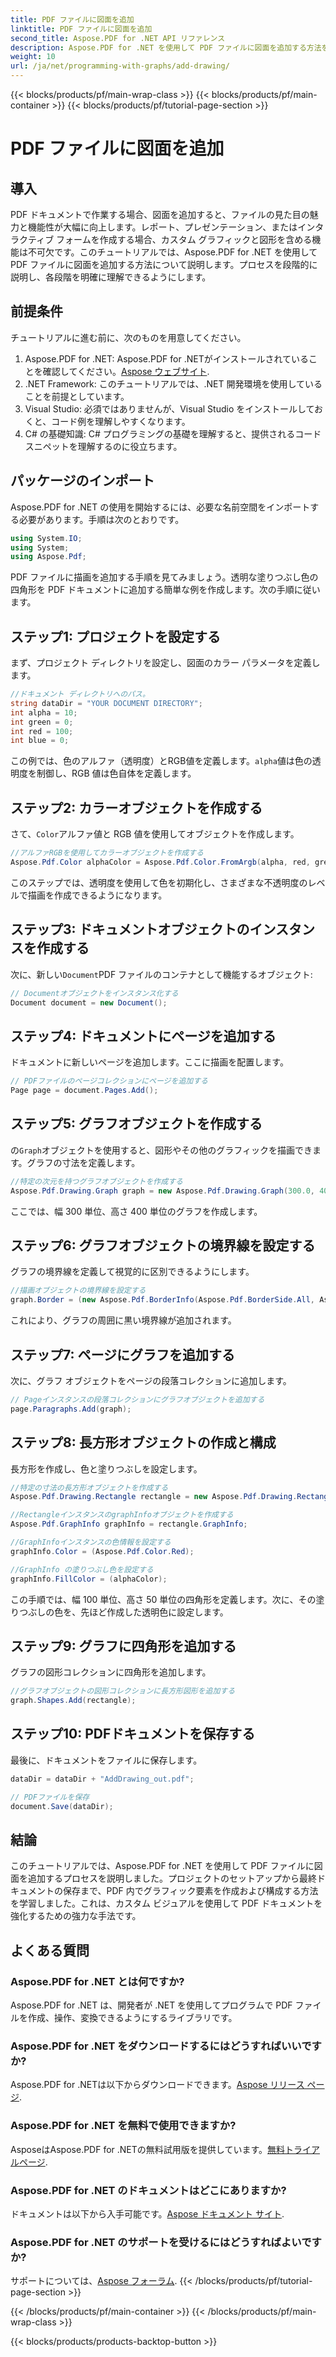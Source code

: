 ```yaml
---
title: PDF ファイルに図面を追加
linktitle: PDF ファイルに図面を追加
second_title: Aspose.PDF for .NET API リファレンス
description: Aspose.PDF for .NET を使用して PDF ファイルに図面を追加する方法を学びます。このステップ バイ ステップ ガイドでは、色の設定、図形の追加、PDF の保存について説明します。
weight: 10
url: /ja/net/programming-with-graphs/add-drawing/
---
```


{{< blocks/products/pf/main-wrap-class >}}
{{< blocks/products/pf/main-container >}}
{{< blocks/products/pf/tutorial-page-section >}}

# PDF ファイルに図面を追加

## 導入

PDF ドキュメントで作業する場合、図面を追加すると、ファイルの見た目の魅力と機能性が大幅に向上します。レポート、プレゼンテーション、またはインタラクティブ フォームを作成する場合、カスタム グラフィックと図形を含める機能は不可欠です。このチュートリアルでは、Aspose.PDF for .NET を使用して PDF ファイルに図面を追加する方法について説明します。プロセスを段階的に説明し、各段階を明確に理解できるようにします。

## 前提条件

チュートリアルに進む前に、次のものを用意してください。

1.  Aspose.PDF for .NET: Aspose.PDF for .NETがインストールされていることを確認してください。[Aspose ウェブサイト](https://releases.aspose.com/pdf/net/).
2. .NET Framework: このチュートリアルでは、.NET 開発環境を使用していることを前提としています。
3. Visual Studio: 必須ではありませんが、Visual Studio をインストールしておくと、コード例を理解しやすくなります。
4. C# の基礎知識: C# プログラミングの基礎を理解すると、提供されるコード スニペットを理解するのに役立ちます。

## パッケージのインポート

Aspose.PDF for .NET の使用を開始するには、必要な名前空間をインポートする必要があります。手順は次のとおりです。

```csharp
using System.IO;
using System;
using Aspose.Pdf;
```

PDF ファイルに描画を追加する手順を見てみましょう。透明な塗りつぶし色の四角形を PDF ドキュメントに追加する簡単な例を作成します。次の手順に従います。

## ステップ1: プロジェクトを設定する

まず、プロジェクト ディレクトリを設定し、図面のカラー パラメータを定義します。

```csharp
//ドキュメント ディレクトリへのパス。
string dataDir = "YOUR DOCUMENT DIRECTORY";
int alpha = 10;
int green = 0;
int red = 100;
int blue = 0;
```

この例では、色のアルファ（透明度）とRGB値を定義します。`alpha`値は色の透明度を制御し、RGB 値は色自体を定義します。

## ステップ2: カラーオブジェクトを作成する

さて、`Color`アルファ値と RGB 値を使用してオブジェクトを作成します。

```csharp
//アルファRGBを使用してカラーオブジェクトを作成する
Aspose.Pdf.Color alphaColor = Aspose.Pdf.Color.FromArgb(alpha, red, green, blue); //アルファチャンネルを提供する
```

このステップでは、透明度を使用して色を初期化し、さまざまな不透明度のレベルで描画を作成できるようになります。

## ステップ3: ドキュメントオブジェクトのインスタンスを作成する

次に、新しい`Document`PDF ファイルのコンテナとして機能するオブジェクト:

```csharp
// Documentオブジェクトをインスタンス化する
Document document = new Document();
```

## ステップ4: ドキュメントにページを追加する

ドキュメントに新しいページを追加します。ここに描画を配置します。

```csharp
// PDFファイルのページコレクションにページを追加する
Page page = document.Pages.Add();
```

## ステップ5: グラフオブジェクトを作成する

の`Graph`オブジェクトを使用すると、図形やその他のグラフィックを描画できます。グラフの寸法を定義します。

```csharp
//特定の次元を持つグラフオブジェクトを作成する
Aspose.Pdf.Drawing.Graph graph = new Aspose.Pdf.Drawing.Graph(300.0, 400.0);
```

ここでは、幅 300 単位、高さ 400 単位のグラフを作成します。

## ステップ6: グラフオブジェクトの境界線を設定する

グラフの境界線を定義して視覚的に区別できるようにします。

```csharp
//描画オブジェクトの境界線を設定する
graph.Border = (new Aspose.Pdf.BorderInfo(Aspose.Pdf.BorderSide.All, Aspose.Pdf.Color.Black));
```

これにより、グラフの周囲に黒い境界線が追加されます。

## ステップ7: ページにグラフを追加する

次に、グラフ オブジェクトをページの段落コレクションに追加します。

```csharp
// Pageインスタンスの段落コレクションにグラフオブジェクトを追加する
page.Paragraphs.Add(graph);
```

## ステップ8: 長方形オブジェクトの作成と構成

長方形を作成し、色と塗りつぶしを設定します。

```csharp
//特定の寸法の長方形オブジェクトを作成する
Aspose.Pdf.Drawing.Rectangle rectangle = new Aspose.Pdf.Drawing.Rectangle(0, 0, 100, 50);

//RectangleインスタンスのgraphInfoオブジェクトを作成する
Aspose.Pdf.GraphInfo graphInfo = rectangle.GraphInfo;

//GraphInfoインスタンスの色情報を設定する
graphInfo.Color = (Aspose.Pdf.Color.Red);

//GraphInfo の塗りつぶし色を設定する
graphInfo.FillColor = (alphaColor);
```

この手順では、幅 100 単位、高さ 50 単位の四角形を定義します。次に、その塗りつぶしの色を、先ほど作成した透明色に設定します。

## ステップ9: グラフに四角形を追加する

グラフの図形コレクションに四角形を追加します。

```csharp
//グラフオブジェクトの図形コレクションに長方形図形を追加する
graph.Shapes.Add(rectangle);
```

## ステップ10: PDFドキュメントを保存する

最後に、ドキュメントをファイルに保存します。

```csharp
dataDir = dataDir + "AddDrawing_out.pdf";

// PDFファイルを保存
document.Save(dataDir);
```

## 結論

このチュートリアルでは、Aspose.PDF for .NET を使用して PDF ファイルに図面を追加するプロセスを説明しました。プロジェクトのセットアップから最終ドキュメントの保存まで、PDF 内でグラフィック要素を作成および構成する方法を学習しました。これは、カスタム ビジュアルを使用して PDF ドキュメントを強化するための強力な手法です。

## よくある質問

### Aspose.PDF for .NET とは何ですか?

Aspose.PDF for .NET は、開発者が .NET を使用してプログラムで PDF ファイルを作成、操作、変換できるようにするライブラリです。

### Aspose.PDF for .NET をダウンロードするにはどうすればいいですか?

 Aspose.PDF for .NETは以下からダウンロードできます。[Aspose リリース ページ](https://releases.aspose.com/pdf/net/).

### Aspose.PDF for .NET を無料で使用できますか?

 AsposeはAspose.PDF for .NETの無料試用版を提供しています。[無料トライアルページ](https://releases.aspose.com/).

### Aspose.PDF for .NET のドキュメントはどこにありますか?

ドキュメントは以下から入手可能です。[Aspose ドキュメント サイト](https://reference.aspose.com/pdf/net/).

### Aspose.PDF for .NET のサポートを受けるにはどうすればよいですか?

サポートについては、[Aspose フォーラム](https://forum.aspose.com/c/pdf/10).
{{< /blocks/products/pf/tutorial-page-section >}}

{{< /blocks/products/pf/main-container >}}
{{< /blocks/products/pf/main-wrap-class >}}

{{< blocks/products/products-backtop-button >}}
